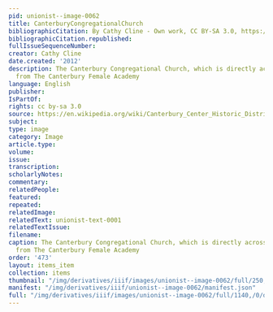```yaml
---
pid: unionist--image-0062
title: CanterburyCongregationalChurch
bibliographicCitation: By Cathy Cline - Own work, CC BY-SA 3.0, https://commons.wikimedia.org/w/index.php?curid=22577080
bibliographicCitation.republished: 
fullIssueSequenceNumber: 
creator: Cathy Cline
date.created: '2012'
description: The Canterbury Congregational Church, which is directly across the street
  from The Canterbury Female Academy
language: English
publisher: 
IsPartOf: 
rights: cc by-sa 3.0
source: https://en.wikipedia.org/wiki/Canterbury_Center_Historic_District#/media/File:Canterbury_Congregational_Church.JPG
subject: 
type: image
category: Image
article.type: 
volume: 
issue: 
transcription: 
scholarlyNotes: 
commentary: 
relatedPeople: 
featured: 
repeated: 
relatedImage: 
relatedText: unionist-text-0001
relatedTextIssue: 
filename: 
caption: The Canterbury Congregational Church, which is directly across the street
  from The Canterbury Female Academy
order: '473'
layout: items_item
collection: items
thumbnail: "/img/derivatives/iiif/images/unionist--image-0062/full/250,/0/default.jpg"
manifest: "/img/derivatives/iiif/unionist--image-0062/manifest.json"
full: "/img/derivatives/iiif/images/unionist--image-0062/full/1140,/0/default.jpg"
---
```

